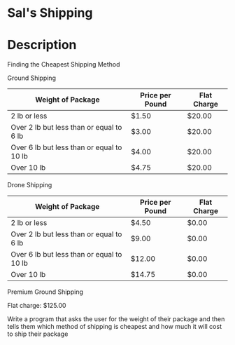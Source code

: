 # Sal's Shipping

# Description

Finding the Cheapest Shipping Method

Ground Shipping

| Weight of Package | Price per Pound | Flat Charge |
| ------ | ------ | ------ |
| 2 lb or less | $1.50 | $20.00 |
| Over 2 lb but less than or equal to 6 lb | $3.00 | $20.00 |
| Over 6 lb but less than or equal to 10 lb | $4.00 | $20.00 |
| Over 10 lb | $4.75 | 	$20.00 |

Drone Shipping

| Weight of Package | Price per Pound | Flat Charge |
| ------ | ------ | ------ |
| 2 lb or less | $4.50 | $0.00 |
| Over 2 lb but less than or equal to 6 lb | $9.00 | $0.00 |
| Over 6 lb but less than or equal to 10 lb | $12.00 | $0.00 |
| Over 10 lb | $14.75 | 	$0.00 |

Premium Ground Shipping

Flat charge: $125.00

Write a program that asks the user for the weight of their package and then tells them which method of shipping is cheapest and how much it will cost to ship their package
